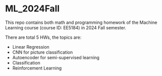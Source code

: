# ML_2024Fall
This repo contains both math and programming homework of the Machine Learning course (course ID: EE5184) in 2024 Fall semester. 

There are total 5 HWs, the topics are:

- Linear Regression
- CNN for picture classification
- Autoencoder for semi-supervised learning
- Classification
- Reinforcement Learning
